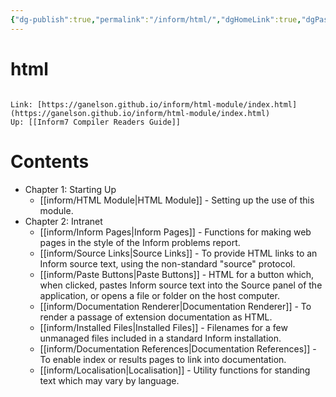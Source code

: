 ```yaml
---
{"dg-publish":true,"permalink":"/inform/html/","dgHomeLink":true,"dgPassFrontmatter":false}
---
```


# html
```ad-info

Link: [https://ganelson.github.io/inform/html-module/index.html](https://ganelson.github.io/inform/html-module/index.html)
Up: [[Inform7 Compiler Readers Guide]]
```

# Contents
- Chapter 1: Starting Up
    - [[inform/HTML Module|HTML Module]] - Setting up the use of this module.
- Chapter 2: Intranet
    - [[inform/Inform Pages|Inform Pages]] - Functions for making web pages in the style of the Inform problems report.
    - [[inform/Source Links|Source Links]] - To provide HTML links to an Inform source text, using the non-standard "source" protocol.
    - [[inform/Paste Buttons|Paste Buttons]] - HTML for a button which, when clicked, pastes Inform source text into the Source panel of the application, or opens a file or folder on the host computer.
    - [[inform/Documentation Renderer|Documentation Renderer]] - To render a passage of extension documentation as HTML.
    - [[inform/Installed Files|Installed Files]] - Filenames for a few unmanaged files included in a standard Inform installation.
    - [[inform/Documentation References|Documentation References]] - To enable index or results pages to link into documentation.
    - [[inform/Localisation|Localisation]] - Utility functions for standing text which may vary by language.
